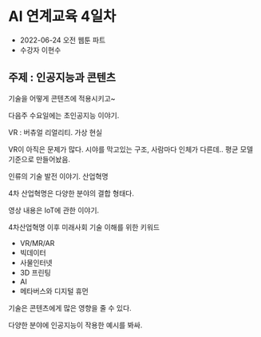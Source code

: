 # AI 연계교육 4일차

* 2022-06-24 오전 웹툰 파트
* 수강자 이현수

## 주제 : 인공지능과 콘텐츠

기술을 어떻게 콘텐츠에 적용시키고~

다음주 수요일에는 초인공지능 이야기.

VR : 버츄얼 리얼리티. 가상 현실

VR이 아직은 문제가 많다. 시야를 막고있는 구조, 사람마다 인체가 다른데.. 평균 모델 기준으로 만들어놨음.

인류의 기술 발전 이야기. 산업혁명

4차 산업혁명은 다양한 분야의 결합 형태다.

영상 내용은 IoT에 관한 이야기.

4차산업혁명 이후 미래사회 기술 이해를 위한 키워드

- VR/MR/AR
- 빅데이터
- 사물인터넷
- 3D 프린팅
- AI
- 메타버스와 디지털 휴먼

기술은 콘텐츠에게 많은 영향을 줄 수 있다.

다양한 분야에 인공지능이 작용한 예시를 봐싸.
